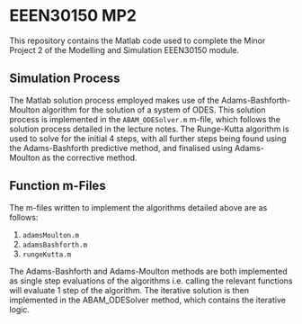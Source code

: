 # EEEN30150 MP2

This repository contains the Matlab code used to complete the Minor Project 2 of the Modelling and Simulation EEEN30150 module.

## Simulation Process

The Matlab solution process employed makes use of the Adams-Bashforth-Moulton algorithm for the solution of a system of ODES. 
This solution process is implemented in the `ABAM_ODESolver.m` m-file, which follows the solution process detailed in the lecture notes.
The Runge-Kutta algorithm is used to solve for the initial 4 steps, with all further steps being found using the Adams-Bashforth predictive method, and finalised using Adams-Moulton as the corrective method. 

## Function m-Files

The m-files written to implement the algorithms detailed above are as follows:

1. `adamsMoulton.m` 
2. `adamsBashforth.m`
3. `rungeKutta.m`

The Adams-Bashforth and Adams-Moulton methods are both implemented as single step evaluations of the algorithms i.e. calling the relevant functions will evaluate 1 step of the algorithm.
The iterative solution is then implemented in the ABAM_ODESolver method, which contains the iterative logic.




